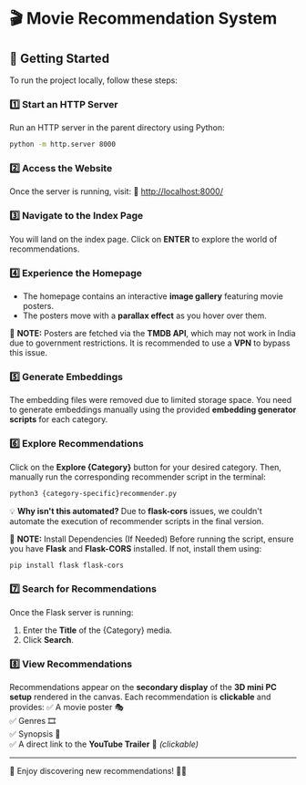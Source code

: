 # 🎬 Movie Recommendation System

## 🚀 Getting Started

To run the project locally, follow these steps:

### 1️⃣ Start an HTTP Server
Run an HTTP server in the parent directory using Python:
```bash
python -m http.server 8000
```

### 2️⃣ Access the Website
Once the server is running, visit:
🔗 [http://localhost:8000/](http://localhost:8000/)

### 3️⃣ Navigate to the Index Page
You will land on the index page. Click on **ENTER** to explore the world of recommendations.

### 4️⃣ Experience the Homepage
- The homepage contains an interactive **image gallery** featuring movie posters.
- The posters move with a **parallax effect** as you hover over them.

📝 **NOTE:** Posters are fetched via the **TMDB API**, which may not work in India due to government restrictions. It is recommended to use a **VPN** to bypass this issue.

### 5️⃣ Generate Embeddings
The embedding files were removed due to limited storage space. You need to generate embeddings manually using the provided **embedding generator scripts** for each category.

### 6️⃣ Explore Recommendations
Click on the **Explore {Category}** button for your desired category. Then, manually run the corresponding recommender script in the terminal:
```bash
python3 {category-specific}recommender.py
```

💡 **Why isn't this automated?**
Due to **flask-cors** issues, we couldn't automate the execution of recommender scripts in the final version.

📝 **NOTE:**  Install Dependencies (If Needed)
Before running the script, ensure you have **Flask** and **Flask-CORS** installed. If not, install them using:
```bash
pip install flask flask-cors
```

### 7️⃣ Search for Recommendations
Once the Flask server is running:
1. Enter the **Title** of the {Category} media.
2. Click **Search**.

### 8️⃣ View Recommendations
Recommendations appear on the **secondary display** of the **3D mini PC setup** rendered in the canvas. Each recommendation is **clickable** and provides:
✅ A movie poster 🎭  
✅ Genres 🎞️  
✅ Synopsis 📜  
✅ A direct link to the **YouTube Trailer** 🎥 *(clickable)*  

---

🎯 Enjoy discovering new recommendations! 🍿✨

